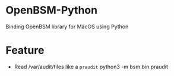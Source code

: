 OpenBSM-Python
==============

Binding OpenBSM library for MacOS using Python


Feature
=======
* Read /var/audit/files like a `praudit`
    python3 -m bsm.bin.praudit <auditfile>
